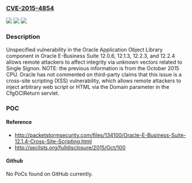 ### [CVE-2015-4854](https://cve.mitre.org/cgi-bin/cvename.cgi?name=CVE-2015-4854)
![](https://img.shields.io/static/v1?label=Product&message=n%2Fa&color=blue)
![](https://img.shields.io/static/v1?label=Version&message=n%2Fa&color=blue)
![](https://img.shields.io/static/v1?label=Vulnerability&message=n%2Fa&color=brighgreen)

### Description

Unspecified vulnerability in the Oracle Application Object Library component in Oracle E-Business Suite 12.0.6, 12.1.3, 12.2.3, and 12.2.4 allows remote attackers to affect integrity via unknown vectors related to Single Signon.  NOTE: the previous information is from the October 2015 CPU. Oracle has not commented on third-party claims that this issue is a cross-site scripting (XSS) vulnerability, which allows remote attackers to inject arbitrary web script or HTML via the Domain parameter in the CfgOCIReturn servlet.

### POC

#### Reference
- http://packetstormsecurity.com/files/134100/Oracle-E-Business-Suite-12.1.4-Cross-Site-Scripting.html
- http://seclists.org/fulldisclosure/2015/Oct/100

#### Github
No PoCs found on GitHub currently.

